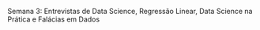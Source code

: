 Semana 3: Entrevistas de Data Science, Regressão Linear, Data Science na Prática e Falácias em Dados
